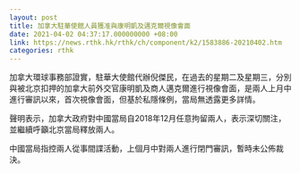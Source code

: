 ```yaml
---
layout: post
title: 加拿大駐華使館人員獲准與康明凱及邁克爾視像會面
date: 2021-04-02 04:37:17.000000000 +08:00
link: https://news.rthk.hk/rthk/ch/component/k2/1583886-20210402.htm
categories: rthk
---
```


加拿大環球事務部證實，駐華大使館代辦倪傑民，在過去的星期二及星期三，分別與被北京扣押的加拿大前外交官康明凱及商人邁克爾進行視像會面，是兩人上月中進行審訊以來，首次視像會面，但基於私隱條例，當局無透露更多詳情。

聲明表示，加拿大政府對中國當局自2018年12月任意拘留兩人，表示深切關注，並繼續呼籲北京當局釋放兩人。

中國當局指控兩人從事間諜活動，上個月中對兩人進行閉門審訊，暫時未公佈裁決。
